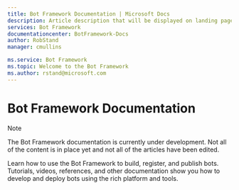 ```yaml
---
title: Bot Framework Documentation | Microsoft Docs
description: Article description that will be displayed on landing pages and in most search results
services: Bot Framework
documentationcenter: BotFramework-Docs
author: RobStand
manager: cmullins

ms.service: Bot Framework
ms.topic: Welcome to the Bot Framework
ms.author: rstand@microsoft.com
---
```

# Bot Framework Documentation

> [!NOTE]
> The Bot Framework documentation is currently under development. Not all of the content is in place yet and 
> not all of the articles have been edited.

Learn how to use the Bot Framework to build, register, and publish bots. Tutorials, videos, references, and other documentation show you how to develop and deploy bots using the rich platform and tools.

<!--
## Documentation
This documentation will show you how to build a bot from scratch and register it in the Bot Directory.
> [!NOTE]
> Content coming soon

## Get the SDK
The Bot Framework SDK comes in two flavors, C# and Node.js.
> [!NOTE]
> Content coming soon

## Latest Release
Notes about the latest release of the Bot Framework.
> [!NOTE]
> Content coming soon-->
